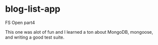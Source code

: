 # blog-list-app
FS Open part4

This one was alot of fun and I learned a ton about MongoDB, mongoose, and writing a good test suite.
